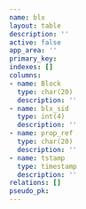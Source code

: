 ```yaml
---
name: blx
layout: table
description: ''
active: false
app_area: ''
primary_key: 
indexes: []
columns:
- name: Block
  type: char(20)
  description: ''
- name: blx_sid
  type: int(4)
  description: ''
- name: prop_ref
  type: char(20)
  description: ''
- name: tstamp
  type: timestamp
  description: ''
relations: []
pseudo_pk: 
---
```


